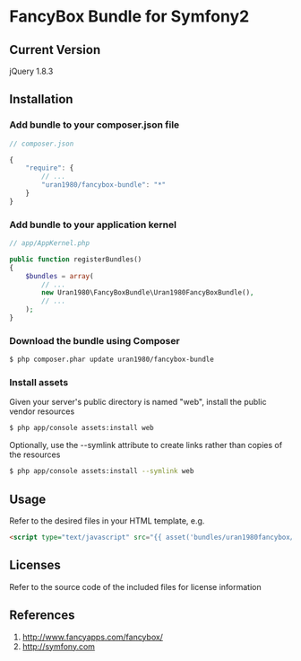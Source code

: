FancyBox Bundle for Symfony2
=======================

## Current Version

jQuery 1.8.3

## Installation

### Add bundle to your composer.json file

``` js
// composer.json

{
    "require": {
		// ...
        "uran1980/fancybox-bundle": "*"
    }
}
```

### Add bundle to your application kernel

``` php
// app/AppKernel.php

public function registerBundles()
{
    $bundles = array(
        // ...
        new Uran1980\FancyBoxBundle\Uran1980FancyBoxBundle(),
        // ...
    );
}
```

### Download the bundle using Composer

``` bash
$ php composer.phar update uran1980/fancybox-bundle
```

### Install assets

Given your server's public directory is named "web", install the public vendor resources

``` bash
$ php app/console assets:install web
```

Optionally, use the --symlink attribute to create links rather than copies of the resources 

``` bash
$ php app/console assets:install --symlink web
```

## Usage

Refer to the desired files in your HTML template, e.g.

``` html
<script type="text/javascript" src="{{ asset('bundles/uran1980fancybox/js/fancybox.min.js') }}"></script>
```

## Licenses

Refer to the source code of the included files for license information

## References

1. http://www.fancyapps.com/fancybox/
2. http://symfony.com
